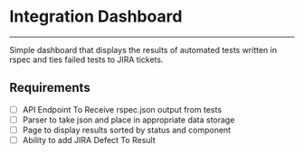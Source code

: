 # Integration Dashboard 
----
  Simple dashboard that displays the results of automated tests written in rspec and ties failed tests to JIRA tickets.


##  Requirements

- [ ] API Endpoint To Receive rspec.json output from tests
- [ ] Parser to take json and place in appropriate data storage
- [ ] Page to display results sorted by status and component
- [ ] Ability to add JIRA Defect To Result
